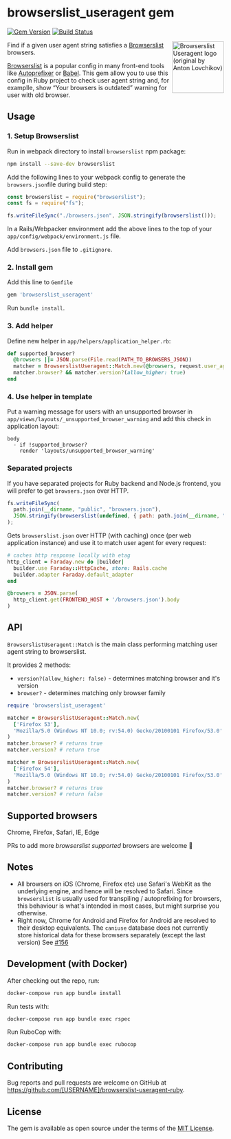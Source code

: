 # browserslist_useragent gem

[![Gem Version](https://badge.fury.io/rb/browserslist_useragent.svg)](https://badge.fury.io/rb/browserslist_useragent)
[![Build Status](https://travis-ci.org/browserslist/browserslist-useragent-ruby.svg?branch=master)](https://travis-ci.org/browserslist/browserslist-useragent-ruby)

<img align="right" width="120" height="120"
  src="https://cdn.rawgit.com/pastelsky/browserslist-useragent/master/logo.svg" alt="Browserslist Useragent logo (original by Anton Lovchikov)" />

Find if a given user agent string satisfies a [Browserslist](https://github.com/ai/browserslist) browsers.

[Browserslist](https://github.com/browserslist/browserslist) is a popular config in many front-end tools like [Autoprefixer](https://github.com/postcss/autoprefixer) or [Babel](https://github.com/babel/babel/tree/master/packages/babel-preset-env). This gem allow you to use this config in Ruby project to check user agent string and, for examplle, show “Your browsers is outdated” warning for user with old browser.

## Usage

### 1. Setup Browserslist

Run in webpack directory to install `browserslist` npm package:

```sh
npm install --save-dev browserslist
```

Add the following lines to your webpack config to generate the `browsers.json`file during build step:

```javascript
const browserslist = require("browserslist");
const fs = require("fs");

fs.writeFileSync("./browsers.json", JSON.stringify(browserslist()));
```

In a Rails/Webpacker environment add the above lines to the top of your `app/config/webpack/environment.js` file.

Add `browsers.json` file to `.gitignore`.

### 2. Install gem

Add this line to `Gemfile`

```ruby
gem 'browserslist_useragent'
```

Run `bundle install`.

### 3. Add helper

Define new helper in `app/helpers/application_helper.rb`:

```ruby
def supported_browser?
  @browsers ||= JSON.parse(File.read(PATH_TO_BROWSERS_JSON))
  matcher = BrowserslistUseragent::Match.new(@browsers, request.user_agent)
  matcher.browser? && matcher.version?(allow_higher: true)
end
```

### 4. Use helper in template

Put a warning message for users with an unsupported browser in `app/views/layouts/_unsupported_browser_warning` and add this check in application layout:

```haml
body
  - if !supported_browser?
    render 'layouts/unsupported_browser_warning'
```

### Separated projects

If you have separated projects for Ruby backend and Node.js frontend, you will prefer to get `browsers.json` over HTTP.

```javascript
fs.writeFileSync(
  path.join(__dirname, "public", "browsers.json"),
  JSON.stringify(browserslist(undefined, { path: path.join(__dirname, "..") }))
);
```

Gets `browserslist.json` over HTTP (with caching) once (per web application instance) and use it to match user agent for every request:

```ruby
# caches http response locally with etag
http_client = Faraday.new do |builder|
  builder.use Faraday::HttpCache, store: Rails.cache
  builder.adapter Faraday.default_adapter
end

@browsers = JSON.parse(
  http_client.get(FRONTEND_HOST + '/browsers.json').body
)
```

## API

`BrowserslistUseragent::Match` is the main class performing matching user agent string to browserslist.

It provides 2 methods:

- `version?(allow_higher: false)` - determines matching browser and it's version
- `browser?` - determines matching only browser family

```ruby
require 'browserslist_useragent'

matcher = BrowserslistUseragent::Match.new(
  ['Firefox 53'],
  'Mozilla/5.0 (Windows NT 10.0; rv:54.0) Gecko/20100101 Firefox/53.0'
)
matcher.browser? # returns true
matcher.version? # return true

matcher = BrowserslistUseragent::Match.new(
  ['Firefox 54'],
  'Mozilla/5.0 (Windows NT 10.0; rv:54.0) Gecko/20100101 Firefox/53.0'
)
matcher.browser? # returns true
matcher.version? # return false
```

## Supported browsers

Chrome, Firefox, Safari, IE, Edge

PRs to add more _browserslist supported_ browsers are welcome 👋

## Notes

- All browsers on iOS (Chrome, Firefox etc) use Safari's WebKit as the underlying engine, and hence will be resolved to Safari. Since `browserslist` is usually used for
  transpiling / autoprefixing for browsers, this behaviour is what's intended in most cases, but might surprise you otherwise.
- Right now, Chrome for Android and Firefox for Android are resolved to their desktop equivalents. The `caniuse` database does not currently store historical data for these browsers separately (except the last version) See [#156](https://github.com/ai/browserslist/issues/156)

## Development (with Docker)

After checking out the repo, run:

```bash
docker-compose run app bundle install
```

Run tests with:

```bash
docker-compose run app bundle exec rspec
```

Run RuboCop with:

```bash
docker-compose run app bundle exec rubocop
```

## Contributing

Bug reports and pull requests are welcome on GitHub at https://github.com/[USERNAME]/browserslist-useragent-ruby.

## License

The gem is available as open source under the terms of the [MIT License](https://opensource.org/licenses/MIT).
